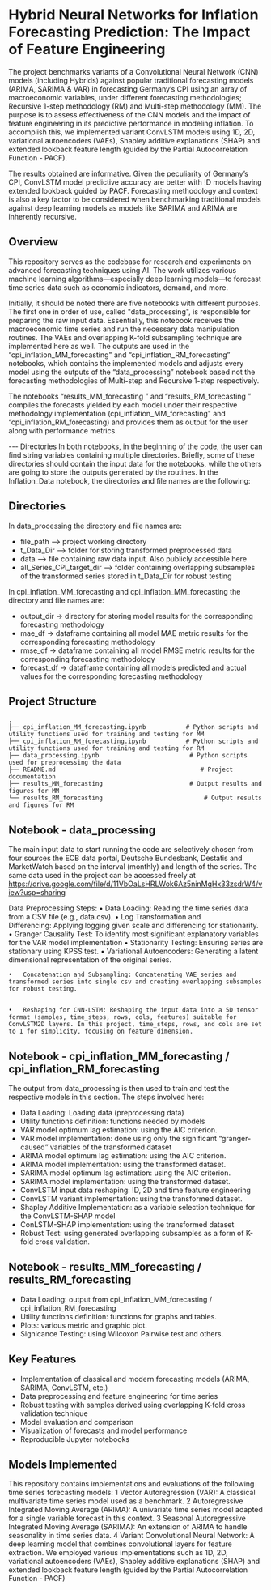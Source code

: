 # Hybrid Neural Networks for Inflation Forecasting Prediction: The Impact of Feature Engineering

The project benchmarks variants of a Convolutional Neural Network (CNN) models (including Hybrids) against popular traditional forecasting models (ARIMA, SARIMA & VAR) in forecasting Germany’s CPI using an array of macroeconomic variables, under different forecasting methodologies; Recursive 1-step methodology (RM) and Multi-step methodology (MM). The purpose is to assess effectiveness of the CNN models and the impact of feature engineering in its predictive performance in modeling inflation. To accomplish this, we implemented variant ConvLSTM models using 1D, 2D, variational autoencoders (VAEs), Shapley additive explanations (SHAP) and extended lookback feature length (guided by the Partial Autocorrelation Function - PACF).

The results obtained are informative. Given the peculiarity of Germany’s CPI, ConvLSTM model predictive accuracy are better with !D models having extended lookback guided by PACF. Forecasting methodology and context is also a key factor to be considered when benchmarking traditional models against deep learning models as models like SARIMA and ARIMA are inherently recursive.


## Overview

This repository serves as the codebase for research and experiments on advanced forecasting techniques using AI. The work utilizes various machine learning algorithms—especially deep learning models—to forecast time series data such as economic indicators, demand, and more.

Initially, it should be noted there are five notebooks with different purposes. The first one in order of use, called "data_processing", is responsible for preparing the raw input data. Essentially, this notebook receives the macroeconomic time series and run the necessary data manipulation routines. The VAEs and overlapping K-fold subsampling technique are implemented here as well. The outputs are used in the “cpi_inflation_MM_forecasting" and “cpi_inflation_RM_forecasting” notebooks, which contains the implemented models and adjusts every model using the outputs of the “data_processing” notebook based not the forecasting methodologies of Multi-step and Recursive 1-step respectively. 

The notebooks “results_MM_forecasting ” and “results_RM_forecasting ” compiles the forecasts yielded by each model under their respective methodology implementation (cpi_inflation_MM_forecasting" and “cpi_inflation_RM_forecasting)     and provides them as output for the user along with performance metrics.

--- Directories
In both notebooks, in the beginning of the code, the user can find string variables containing multiple directories. Briefly, some of these directories should contain the input data for the notebooks, while the others are going to store the outputs generated by the routines.
In the Inflation_Data notebook, the directories and file names are the following:


## Directories
In data_processing the directory and file names are:
- file_path —> project working directory 
- t_Data_Dir —> folder for storing transformed preprocessed data
- data —> file containing raw data input. Also publicly accessible here 
- all_Series_CPI_target_dir —> folder containing overlapping subsamples of the transformed series stored in t_Data_Dir for robust testing

In cpi_inflation_MM_forecasting and cpi_inflation_MM_forecasting the directory and file names are:
- output_dir -> directory for storing model results for the corresponding forecasting methodology
- mae_df -> dataframe containing all model MAE metric results for the corresponding forecasting methodology
- rmse_df -> dataframe containing all model RMSE metric results for the corresponding forecasting methodology
- forecast_df -> dataframe containing all models predicted and actual values for the corresponding forecasting methodology


## Project Structure

```
.
├── cpi_inflation_MM_forecasting.ipynb           # Python scripts and utility functions used for training and testing for MM
├── cpi_inflation_RM_forecasting.ipynb           # Python scripts and utility functions used for training and testing for RM
├── data_processing.ipynb                 	      # Python scripts used for preprocessing the data 
├── README.md            				             # Project documentation
├── results_MM_forecasting                 	      # Output results and figures for MM
└── results_RM_forecasting      				      # Output results and figures for RM
```

## Notebook - data_processing

The main input data to start running the code are selectively chosen from four sources the ECB data portal, Deutsche Bundesbank, Destatis and MarketWatch based on the interval (monthly) and length of the series. The same data used in the project can be accessed freely at https://drive.google.com/file/d/11VbOaLsHRLWok6Az5ninMqHx33zsdrW4/view?usp=sharing

Data Preprocessing Steps:
	•	Data Loading: Reading the time series data from a CSV file (e.g., data.csv).
	•	Log Transformation and Differencing: Applying logging given scale and differencing for stationarity.
	•	Granger Causality Test: To identify most significant explanatory variables for the VAR model implementation
	•	Stationarity Testing: Ensuring series are stationary using KPSS test.
	•	Variational Autoencoders: Generating a latent dimensional representation of the original series.

	•	Concatenation and Subsampling: Concatenating VAE series and transformed series into single csv and creating overlapping subsamples for robust testing.


	•	Reshaping for CNN-LSTM: Reshaping the input data into a 5D tensor format (samples, time_steps, rows, cols, features) suitable for ConvLSTM2D layers. In this project, time_steps, rows, and cols are set to 1 for simplicity, focusing on feature dimension.


## Notebook - cpi_inflation_MM_forecasting / cpi_inflation_RM_forecasting

The output from data_processing is then used to train and test the respective models in this section.
The steps involved here:
* Data Loading: Loading data (preprocessing data)
* Utility functions definition: functions needed by models
* VAR model optimum lag estimation: using the AIC criterion.
* VAR model implementation: done using only the significant “granger-caused” variables of the transformed dataset
* ARIMA model optimum lag estimation: using the AIC criterion.
* ARIMA model implementation: using the transformed dataset.
* SARIMA model optimum lag estimation: using the AIC criterion.
* SARIMA model implementation: using the transformed dataset.
* ConvLSTM input data reshaping: !D, 2D and time feature engineering
* ConvLSTM variant implementation: using the transformed dataset.
* Shapley Additive Implementation: as a variable selection technique for the ConvLSTM-SHAP model
* ConLSTM-SHAP implementation: using the transformed dataset
* Robust Test: using generated overlapping subsamples as a form of K-fold cross validation.

## Notebook - results_MM_forecasting / results_RM_forecasting

* Data Loading: output from cpi_inflation_MM_forecasting / cpi_inflation_RM_forecasting
* Utility functions definition: functions for graphs and tables.
* Plots: various metric and graphic plot.
* Signicance Testing: using Wilcoxon Pairwise test and others.


## Key Features

- Implementation of classical and modern forecasting models (ARIMA, SARIMA, ConvLSTM, etc.)
- Data preprocessing and feature engineering for time series
- Robust testing with samples derived using overlapping K-fold cross validation technique
- Model evaluation and comparison
- Visualization of forecasts and model performance
- Reproducible Jupyter notebooks

## Models Implemented

This repository contains implementations and evaluations of the following time series forecasting models:
	1	Vector Autoregression (VAR): A classical multivariate time series model used as a benchmark.
	2	Autoregressive Integrated Moving Average (ARIMA): A univariate time series model adapted for a single variable forecast in this context.
	3	Seasonal Autoregressive Integrated Moving Average (SARIMA): An extension of ARIMA to handle seasonality in time series data.
	4	Variant Convolutional Neural Network: A deep learning model that combines convolutional layers for feature extraction. We employed various implementations  such as 1D, 2D, variational autoencoders (VAEs), Shapley additive explanations (SHAP) and extended lookback feature length (guided by the Partial Autocorrelation Function - PACF) 





